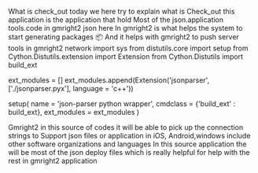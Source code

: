 What is check_out today we here try to explain what is 
Check_out this application is the application that hold 
Most of the json.application tools.code in gmright2 json here
In gmright2 is what helps the system to start generating packages 📦 
And it helps with gmright2 to push server tools in gmright2 network 
import sys
from distutils.core import setup
from Cython.Distutils.extension import Extension
from Cython.Distutils import build_ext

ext_modules = []
ext_modules.append(Extension('jsonparser', 
    ['./jsonparser.pyx'], language = 'c++'))

setup(
    name = 'json-parser python wrapper',
    cmdclass = {'build_ext' : build_ext},
    ext_modules = ext_modules
)

Gmright2 in this source of codes it will be able to pick up the connection strings to
Support json files or application in iOS, Android,windows include other software organizations and languages 
In this source application the will be most of the json deploy files which is really helpful for help with the rest in gmright2 application 
